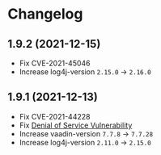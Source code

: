 # Changelog

## 1.9.2 (2021-12-15)
* Fix CVE-2021-45046
* Increase log4j-version `2.15.0` -> `2.16.0`

## 1.9.1 (2021-12-13)
* Fix CVE-2021-44228
* Fix [Denial of Service Vulnerability](https://vaadin.com/security/2021-10-27)
* Increase vaadin-version `7.7.8` -> `7.7.28`
* Increase log4j-version `2.11.0` -> `2.15.0`